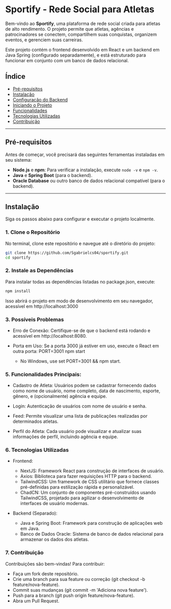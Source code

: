 # Sportify - Rede Social para Atletas

Bem-vindo ao **Sportify**, uma plataforma de rede social criada para atletas de alto rendimento. O projeto permite que atletas, agências e patrocinadores se conectem, compartilhem suas conquistas, organizem eventos, e gerenciem suas carreiras.

Este projeto contém o frontend desenvolvido em React e um backend em Java Spring (configurado separadamente), e está estruturado para funcionar em conjunto com um banco de dados relacional.

## Índice
- [Pré-requisitos](#pré-requisitos)
- [Instalação](#instalação)
- [Configuração do Backend](#configuração-do-backend)
- [Iniciando o Projeto](#iniciando-o-projeto)
- [Funcionalidades](#funcionalidades)
- [Tecnologias Utilizadas](#tecnologias-utilizadas)
- [Contribuição](#contribuição)

---

## Pré-requisitos

Antes de começar, você precisará das seguintes ferramentas instaladas em seu sistema:
- **Node.js** e **npm**: Para verificar a instalação, execute `node -v` e `npm -v`.
- **Java** e **Spring Boot** (para o backend).
- **Oracle Database** ou outro banco de dados relacional compatível (para o backend).

---

## Instalação

Siga os passos abaixo para configurar e executar o projeto localmente.

### 1. Clone o Repositório

No terminal, clone este repositório e navegue até o diretório do projeto:

```bash
git clone https://github.com/Sgabrielcs04/sportify.git
cd sportify
```

### 2. Instale as Dependências
Para instalar todas as dependências listadas no package.json, execute:

```bash
npm install
```

Isso abrirá o projeto em modo de desenvolvimento em seu navegador, acessível em http://localhost:3000

### 3. Possíveis Problemas

- Erro de Conexão: Certifique-se de que o backend está rodando e acessível em http://localhost:8080.

- Porta em Uso: Se a porta 3000 já estiver em uso, execute o React em outra porta:
PORT=3001 npm start

  - No Windows, use set PORT=3001 && npm start.


### 5. Funcionalidades Principais:

- Cadastro de Atleta: Usuários podem se cadastrar fornecendo dados como nome de usuário, nome completo, data de nascimento, esporte, gênero, e (opcionalmente) agência e equipe.

- Login: Autenticação de usuários com nome de usuário e senha.

- Feed: Permite visualizar uma lista de publicações realizadas por determinados atletas.

- Perfil do Atleta: Cada usuário pode visualizar e atualizar suas informações de perfil, incluindo agência e equipe.

### 6. Tecnologias Utilizadas

- Frontend:

  - NextJS: Framework React para construção de interfaces de usuário.
  - Axios: Biblioteca para fazer requisições HTTP para o backend.
  - TailwindCSS: Um framework de CSS utilitário que fornece classes pré-definidas para estilização rápida e personalizável.  
  - ChadCN: Um conjunto de componentes pré-construídos usando TailwindCSS, projetado para agilizar o desenvolvimento de interfaces de usuário modernas.  
  
- Backend (Separado):

  - Java e Spring Boot: Framework para construção de aplicações web em Java.
  - Banco de Dados Oracle: Sistema de banco de dados relacional para armazenar os dados dos atletas.

### 7. Contribuição

Contribuições são bem-vindas! Para contribuir:

- Faça um fork deste repositório.
- Crie uma branch para sua feature ou correção (git checkout -b feature/nova-feature).
- Commit suas mudanças (git commit -m 'Adiciona nova feature').
- Push para a branch (git push origin feature/nova-feature).
- Abra um Pull Request.